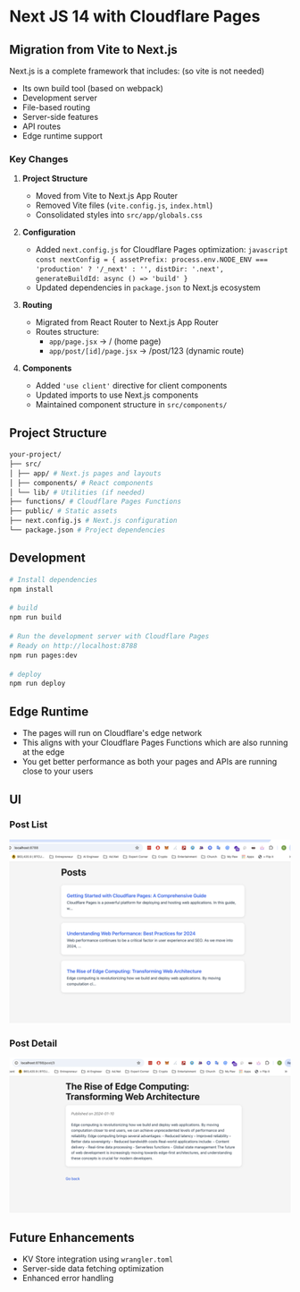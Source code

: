 # Next JS 14 with Cloudflare Pages


## Migration from Vite to Next.js
Next.js is a complete framework that includes: (so vite is not needed)
* Its own build tool (based on webpack)
* Development server
* File-based routing
* Server-side features
* API routes
* Edge runtime support

### Key Changes
1. **Project Structure**
   - Moved from Vite to Next.js App Router
   - Removed Vite files (`vite.config.js`, `index.html`)
   - Consolidated styles into `src/app/globals.css`

2. **Configuration**
   - Added `next.config.js` for Cloudflare Pages optimization:     ```javascript
     const nextConfig = {
       assetPrefix: process.env.NODE_ENV === 'production' ? '/_next' : '',
       distDir: '.next',
       generateBuildId: async () => 'build'
     }     ```
   - Updated dependencies in `package.json` to Next.js ecosystem

3. **Routing**
   - Migrated from React Router to Next.js App Router
   - Routes structure:
     * `app/page.jsx` → / (home page)
     * `app/post/[id]/page.jsx` → /post/123 (dynamic route)

4. **Components**
   - Added `'use client'` directive for client components
   - Updated imports to use Next.js components
   - Maintained component structure in `src/components/`

## Project Structure

```bash
your-project/
├── src/
│ ├── app/ # Next.js pages and layouts
│ ├── components/ # React components
│ └── lib/ # Utilities (if needed)
├── functions/ # Cloudflare Pages Functions
├── public/ # Static assets
├── next.config.js # Next.js configuration
└── package.json # Project dependencies
```

## Development

```bash
# Install dependencies
npm install

# build
npm run build

# Run the development server with Cloudflare Pages
# Ready on http://localhost:8788
npm run pages:dev

# deploy
npm run deploy
```


## Edge Runtime
* The pages will run on Cloudflare's edge network
* This aligns with your Cloudflare Pages Functions which are also running at the edge
* You get better performance as both your pages and APIs are running close to your users


## UI
### Post List

![Posts list](./public/images/posts.png)


### Post Detail
![Post detail](./public/images/post-detail.png)



## Future Enhancements
* KV Store integration using `wrangler.toml`
* Server-side data fetching optimization
* Enhanced error handling

